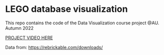 # LEGO database visualization

This repo contains the code of the Data Visualization course project @AU. Autumn 2022

[PROJECT VIDEO HERE](https://photos.app.goo.gl/Qq4VcZiDd3cozcvRA)

Data from: https://rebrickable.com/downloads/
